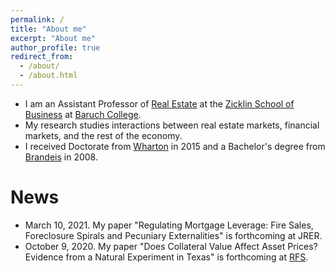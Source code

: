 ```yaml
---
permalink: /
title: "About me"
excerpt: "About me"
author_profile: true
redirect_from: 
  - /about/
  - /about.html
---
```


<!--
* I am a Ph.D. Candidate in 
-->
* I am an Assistant Professor of [Real Estate](https://zicklin.baruch.cuny.edu/Department/real-estate-faculty/)
at the [Zicklin School of Business](https://zicklin.baruch.cuny.edu/) at [Baruch College](https://www.baruch.cuny.edu/). 
* My research studies interactions between real estate markets, financial markets, and the rest of the economy. 
* I received Doctorate from [Wharton](https://doctoral.wharton.upenn.edu/) in 2015 and a Bachelor's degree from [Brandeis](https://www.brandeis.edu/economics/people/index.html) in 2008.

# News
* March 10, 2021. 
My paper "Regulating Mortgage Leverage: Fire Sales, Foreclosure Spirals and Pecuniary Externalities" is forthcoming at JRER.
* October 9, 2020. 
My paper "Does Collateral Value Affect Asset Prices? Evidence from a Natural Experiment in Texas" is forthcoming at [RFS](https://academic.oup.com/rfs/advance-article-abstract/doi/10.1093/rfs/hhaa117/5920333?redirectedFrom=fulltext).
